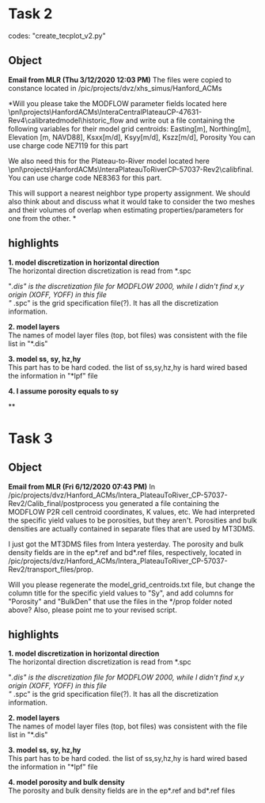 # Task 2 #
codes: "create_tecplot_v2.py"
## Object   

**Email from MLR (Thu 3/12/2020 12:03 PM)**
The files were copied to constance located in /pic/projects/dvz/xhs_simus/Hanford_ACMs  

*Will you please take the MODFLOW parameter fields located here \\pnl\projects\HanfordACMs\InteraCentralPlateauCP-47631-Rev4\calibratedmodel\historic_flow
and write out a file containing the following variables for their model grid centroids:
Easting[m], Northing[m], Elevation [m, NAVD88], Ksxx[m/d], Ksyy[m/d], Kszz[m/d], Porosity
You can use charge code NE7119 for this part

We also need this for the Plateau-to-River model located here \\pnl\projects\HanfordACMs\InteraPlateauToRiverCP-57037-Rev2\calibfinal. 
You can use charge code NE8363 for this part.

This will support a nearest neighbor type property assignment. We should also think about and discuss what it would take to consider the two meshes and their volumes of overlap when estimating properties/parameters for one from the other. 
*

## highlights  

**1. model discretization in horizontal direction**  
The horizontal direction discretization is read from *.spc

"*.dis" is the discretization file for MODFLOW 2000, while I didn't find x,y origin (XOFF, YOFF) in this file  
"* .spc" is the  grid specification file(?). It has all the discretization information.

**2. model layers**  
The names of model layer files (top, bot files) was consistent with the file list in  "*.dis"  

**3. model ss, sy, hz,hy**  
This part has to be hard coded. 
the list of ss,sy,hz,hy is hard wired based the information in "*lpf" file

**4. I assume porosity equals to sy**  

**

# Task 3 #
## Object   

**Email from MLR (Fri 6/12/2020 07:43 PM)**
In /pic/projects/dvz/Hanford_ACMs/Intera_PlateauToRiver_CP-57037-Rev2/Calib_final/postprocess you generated a file containing the MODFLOW P2R cell centroid coordinates, K values, etc. We had interpreted the specific yield values to be porosities, but they aren't. Porosities and bulk densities are actually contained in separate files that are used by MT3DMS.

I just got the MT3DMS files from Intera yesterday. The porosity and bulk density fields are in the ep*.ref and bd*.ref files, respectively, located in /pic/projects/dvz/Hanford_ACMs/Intera_PlateauToRiver_CP-57037-Rev2/transport_files/prop.

Will you please regenerate the model_grid_centroids.txt file, but change the column title for the specific yield values to "Sy", and add columns for "Porosity" and "BulkDen" that use the files in the */prop folder noted above?  Also, please point me to your revised script.

## highlights  

**1. model discretization in horizontal direction**  
The horizontal direction discretization is read from *.spc

"*.dis" is the discretization file for MODFLOW 2000, while I didn't find x,y origin (XOFF, YOFF) in this file  
"* .spc" is the  grid specification file(?). It has all the discretization information.

**2. model layers**  
The names of model layer files (top, bot files) was consistent with the file list in  "*.dis"  

**3. model ss, sy, hz,hy**  
This part has to be hard coded. 
the list of ss,sy,hz,hy is hard wired based the information in "*lpf" file

**4. model porosity and bulk density**  
The porosity and bulk density fields are in the ep*.ref and bd*.ref files
